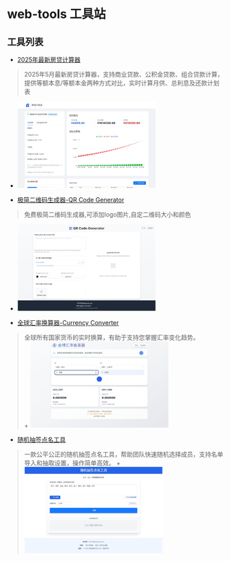 # web-tools 工具站

## 工具列表
+ [2025年最新房贷计算器](https://www.xiaoqufengdi.top)
>2025年5月最新房贷计算器，支持商业贷款、公积金贷款、组合贷款计算，提供等额本息/等额本金两种方式对比，实时计算月供、总利息及还款计划表
  + <img src="./images/mortage.png" alt="房贷计算器" height="200" />

+ [极简二维码生成器-QR Code Generator](https://qrcode.xiaoqufengdi.top/)
>免费极简二维码生成器,可添加logo图片,自定二维码大小和颜色
  + <img src="./images/qrcode.png" alt="二维码生成器" height="200" />


+ [全球汇率换算器-Currency Converter](https://exchange.xiaoqufengdi.top/)
>全球所有国家货币的实时换算，有助于支持您掌握汇率变化趋势。  
    + <img src="./images/exchange.png" alt="全球汇率换算器" height="200" />

+ [随机抽签点名工具](https://random.xiaoqufengdi.top/)
>一款公平公正的随机抽签点名工具，帮助团队快速随机选择成员，支持名单导入和抽取设置，操作简单高效。
      + <img src="./images/random.png" alt="随机抽签点名工具" height="200" />
